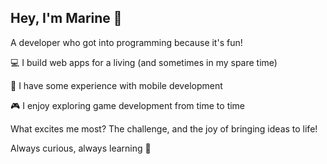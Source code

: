 ## Hey, I'm Marine 👋

A developer who got into programming because it's fun!

💻 I build web apps for a living (and sometimes in my spare time)

📱 I have some experience with mobile development

🎮 I enjoy exploring game development from time to time

What excites me most? The challenge, and the joy of bringing ideas to life!

Always curious, always learning 🚀

<!--
**Xelfie/xelfie** is a ✨ _special_ ✨ repository because its `README.md` (this file) appears on your GitHub profile.

Here are some ideas to get you started:

- 🔭 I’m currently working on ...
- 🌱 I’m currently learning ...
- 👯 I’m looking to collaborate on ...
- 🤔 I’m looking for help with ...
- 💬 Ask me about ...
- 📫 How to reach me: ...
- 😄 Pronouns: ...
- ⚡ Fun fact: ...
-->
